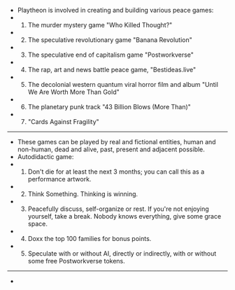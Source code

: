 - Playtheon is involved in creating and building various peace games:
- 1. The murder mystery game "Who Killed Thought?"
- 2. The speculative revolutionary game "Banana Revolution"
- 3. The speculative end of capitalism game "Postworkverse"
- 4. The rap, art and news battle peace game, "Bestideas.live"
- 5. The decolonial western quantum viral horror film and album "Until We Are Worth More Than Gold"
- 6. The planetary punk track "43 Billion Blows (More Than)"
- 7.  "Cards Against Fragility"
- ---
- These games can be played by real and fictional entities, human and non-human, dead and alive, past, present and adjacent possible.
- Autodidactic game:
- 1. Don't die for at least the next 3 months; you can call this as a performance artwork.
- 2. Think Something. Thinking is winning.
- 3. Peacefully discuss, self-organize or rest. If you're not enjoying yourself, take a break. Nobody knows everything, give some grace space.
- 4. Doxx the top 100 families for bonus points.
- 5. Speculate with or without AI, directly or indirectly, with or without some free Postworkverse tokens.
- ---
-